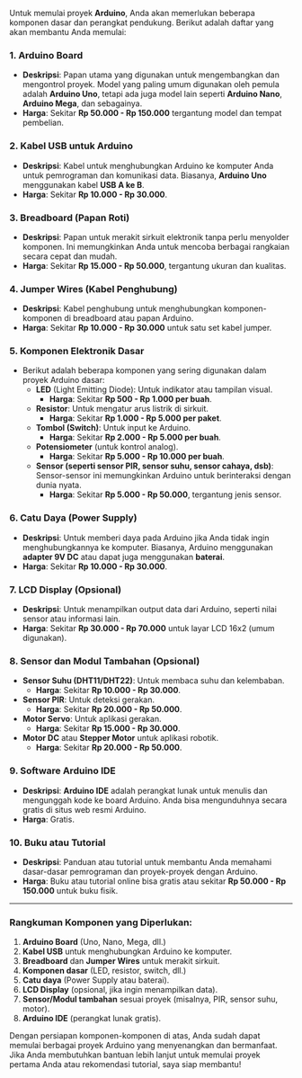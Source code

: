 Untuk memulai proyek **Arduino**, Anda akan memerlukan beberapa komponen dasar dan perangkat pendukung. Berikut adalah daftar yang akan membantu Anda memulai:

### 1. **Arduino Board**
   - **Deskripsi**: Papan utama yang digunakan untuk mengembangkan dan mengontrol proyek. Model yang paling umum digunakan oleh pemula adalah **Arduino Uno**, tetapi ada juga model lain seperti **Arduino Nano**, **Arduino Mega**, dan sebagainya.
   - **Harga**: Sekitar **Rp 50.000 - Rp 150.000** tergantung model dan tempat pembelian.

### 2. **Kabel USB untuk Arduino**
   - **Deskripsi**: Kabel untuk menghubungkan Arduino ke komputer Anda untuk pemrograman dan komunikasi data. Biasanya, **Arduino Uno** menggunakan kabel **USB A ke B**.
   - **Harga**: Sekitar **Rp 10.000 - Rp 30.000**.

### 3. **Breadboard (Papan Roti)**
   - **Deskripsi**: Papan untuk merakit sirkuit elektronik tanpa perlu menyolder komponen. Ini memungkinkan Anda untuk mencoba berbagai rangkaian secara cepat dan mudah.
   - **Harga**: Sekitar **Rp 15.000 - Rp 50.000**, tergantung ukuran dan kualitas.

### 4. **Jumper Wires (Kabel Penghubung)**
   - **Deskripsi**: Kabel penghubung untuk menghubungkan komponen-komponen di breadboard atau papan Arduino.
   - **Harga**: Sekitar **Rp 10.000 - Rp 30.000** untuk satu set kabel jumper.

### 5. **Komponen Elektronik Dasar**
   - Berikut adalah beberapa komponen yang sering digunakan dalam proyek Arduino dasar:
     - **LED** (Light Emitting Diode): Untuk indikator atau tampilan visual.
       - **Harga**: Sekitar **Rp 500 - Rp 1.000 per buah**.
     - **Resistor**: Untuk mengatur arus listrik di sirkuit.
       - **Harga**: Sekitar **Rp 1.000 - Rp 5.000 per paket**.
     - **Tombol (Switch)**: Untuk input ke Arduino.
       - **Harga**: Sekitar **Rp 2.000 - Rp 5.000 per buah**.
     - **Potensiometer** (untuk kontrol analog).
       - **Harga**: Sekitar **Rp 5.000 - Rp 10.000 per buah**.
     - **Sensor (seperti sensor PIR, sensor suhu, sensor cahaya, dsb)**: Sensor-sensor ini memungkinkan Arduino untuk berinteraksi dengan dunia nyata.
       - **Harga**: Sekitar **Rp 5.000 - Rp 50.000**, tergantung jenis sensor.

### 6. **Catu Daya (Power Supply)**
   - **Deskripsi**: Untuk memberi daya pada Arduino jika Anda tidak ingin menghubungkannya ke komputer. Biasanya, Arduino menggunakan **adapter 9V DC** atau dapat juga menggunakan **baterai**.
   - **Harga**: Sekitar **Rp 10.000 - Rp 30.000**.

### 7. **LCD Display (Opsional)**
   - **Deskripsi**: Untuk menampilkan output data dari Arduino, seperti nilai sensor atau informasi lain.
   - **Harga**: Sekitar **Rp 30.000 - Rp 70.000** untuk layar LCD 16x2 (umum digunakan).

### 8. **Sensor dan Modul Tambahan (Opsional)**
   - **Sensor Suhu (DHT11/DHT22)**: Untuk membaca suhu dan kelembaban.
     - **Harga**: Sekitar **Rp 10.000 - Rp 30.000**.
   - **Sensor PIR**: Untuk deteksi gerakan.
     - **Harga**: Sekitar **Rp 20.000 - Rp 50.000**.
   - **Motor Servo**: Untuk aplikasi gerakan.
     - **Harga**: Sekitar **Rp 15.000 - Rp 30.000**.
   - **Motor DC** atau **Stepper Motor** untuk aplikasi robotik.
     - **Harga**: Sekitar **Rp 20.000 - Rp 50.000**.

### 9. **Software Arduino IDE**
   - **Deskripsi**: **Arduino IDE** adalah perangkat lunak untuk menulis dan mengunggah kode ke board Arduino. Anda bisa mengunduhnya secara gratis di situs web resmi Arduino.
   - **Harga**: Gratis.

### 10. **Buku atau Tutorial**
   - **Deskripsi**: Panduan atau tutorial untuk membantu Anda memahami dasar-dasar pemrograman dan proyek-proyek dengan Arduino.
   - **Harga**: Buku atau tutorial online bisa gratis atau sekitar **Rp 50.000 - Rp 150.000** untuk buku fisik.

---

### Rangkuman Komponen yang Diperlukan:
1. **Arduino Board** (Uno, Nano, Mega, dll.)
2. **Kabel USB** untuk menghubungkan Arduino ke komputer.
3. **Breadboard** dan **Jumper Wires** untuk merakit sirkuit.
4. **Komponen dasar** (LED, resistor, switch, dll.)
5. **Catu daya** (Power Supply atau baterai).
6. **LCD Display** (opsional, jika ingin menampilkan data).
7. **Sensor/Modul tambahan** sesuai proyek (misalnya, PIR, sensor suhu, motor).
8. **Arduino IDE** (perangkat lunak gratis).

Dengan persiapan komponen-komponen di atas, Anda sudah dapat memulai berbagai proyek Arduino yang menyenangkan dan bermanfaat. Jika Anda membutuhkan bantuan lebih lanjut untuk memulai proyek pertama Anda atau rekomendasi tutorial, saya siap membantu!
